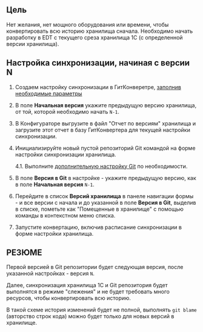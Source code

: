 ## Цель

Нет желания, нет мощного оборудования или времени, чтобы конвертировать всю историю хранилища сначала. Необходимо начать разработку в EDT с текущего среза хранилища 1С (с определенной версии хранилища).

## Настройка синхронизации, начиная с версии N

1. Создаем настройку синхронизации в ГитКонверетре, [заполнив необходимые параметры](Параметры-конвертации.md)

2. В поле **Начальная версия** укажите предыдущую версию хранилища, от той, которой необходимо начать `N-1`.

3. В Конфигураторе выгрузите в файл "Отчет по версиям" хранилища и загрузите этот отчет в базу ГитКонвертера для текущей настройки синхронизации.

4. Инициализируйте новый пустой репозиторий Git командой на форме настройки синхронизации хранилища. 

   4.1. Выполните [дополнительную настройку Git](Git-LFS.md) по необходимости.

5. В поле **Версия в Git** в настройке - укажите предыдущую версию, как в поле **Начальная версия** `N-1`.

6. Перейдите в список **Версий хранилища** в панеле навигации формы - и все версии с начала и до указанной в поле **Версия в Git**, выделив в списке, пометьте как "Помещенные в хранилище" с помощью команды в контекстном меню списка.

7. Запустите конвертацию, включив расписание синхронизации в форме настройки хранилища.

## РЕЗЮМЕ

Первой версией в Git репозитории будет следующая версия, после указанной настройках - версия `N`.

Далее, синхронизация хранилища 1С и Git репозитория будет выполнятся в режиме "слежения" и не будет требовать много ресурсов, чтобы конвертировать всю историю.

В такой схеме история изменений будет не полной, выполнять `git blame` (авторство строк кода) можно будет только для новых версий в хранилище.